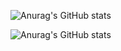 ![Anurag's GitHub stats](https://github-readme-stats.vercel.app/api?username=aaron2599&theme=default&show_icons=true)

![Anurag's GitHub stats](https://github-readme-stats.vercel.app/api/top-langs/?username=aaron2599&theme=default&show_icons=true&layout=compact)
